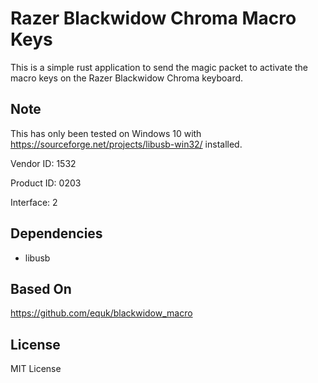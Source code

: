 # Razer Blackwidow Chroma Macro Keys

This is a simple rust application to send the magic packet to activate the macro keys on the Razer Blackwidow Chroma keyboard.

## Note
This has only been tested on Windows 10 with https://sourceforge.net/projects/libusb-win32/ installed.

Vendor ID: 1532

Product ID: 0203

Interface: 2


## Dependencies
* libusb


## Based On

https://github.com/equk/blackwidow_macro


## License

MIT License